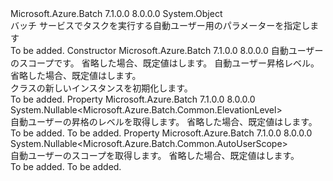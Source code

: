 <Type Name="AutoUserSpecification" FullName="Microsoft.Azure.Batch.AutoUserSpecification">
  <TypeSignature Language="C#" Value="public class AutoUserSpecification" />
  <TypeSignature Language="ILAsm" Value=".class public auto ansi beforefieldinit AutoUserSpecification extends System.Object" />
  <TypeSignature Language="DocId" Value="T:Microsoft.Azure.Batch.AutoUserSpecification" />
  <TypeSignature Language="VB.NET" Value="Public Class AutoUserSpecification" />
  <TypeSignature Language="F#" Value="type AutoUserSpecification = class&#xA;    interface ITransportObjectProvider&lt;AutoUserSpecification&gt;&#xA;    interface IPropertyMetadata&#xA;    interface IModifiable&#xA;    interface IReadOnly" />
  <AssemblyInfo>
    <AssemblyName>Microsoft.Azure.Batch</AssemblyName>
    <AssemblyVersion>7.1.0.0</AssemblyVersion>
    <AssemblyVersion>8.0.0.0</AssemblyVersion>
  </AssemblyInfo>
  <Base>
    <BaseTypeName>System.Object</BaseTypeName>
  </Base>
  <Interfaces />
  <Docs>
    <summary>
            バッチ サービスでタスクを実行する自動ユーザー用のパラメーターを指定します
            </summary>
    <remarks>To be added.</remarks>
  </Docs>
  <Members>
    <Member MemberName=".ctor">
      <MemberSignature Language="C#" Value="public AutoUserSpecification (Nullable&lt;Microsoft.Azure.Batch.Common.AutoUserScope&gt; scope = null, Nullable&lt;Microsoft.Azure.Batch.Common.ElevationLevel&gt; elevationLevel = null);" />
      <MemberSignature Language="ILAsm" Value=".method public hidebysig specialname rtspecialname instance void .ctor(valuetype System.Nullable`1&lt;valuetype Microsoft.Azure.Batch.Common.AutoUserScope&gt; scope, valuetype System.Nullable`1&lt;valuetype Microsoft.Azure.Batch.Common.ElevationLevel&gt; elevationLevel) cil managed" />
      <MemberSignature Language="DocId" Value="M:Microsoft.Azure.Batch.AutoUserSpecification.#ctor(System.Nullable{Microsoft.Azure.Batch.Common.AutoUserScope},System.Nullable{Microsoft.Azure.Batch.Common.ElevationLevel})" />
      <MemberSignature Language="VB.NET" Value="Public Sub New (Optional scope As Nullable(Of AutoUserScope) = null, Optional elevationLevel As Nullable(Of ElevationLevel) = null)" />
      <MemberSignature Language="F#" Value="new Microsoft.Azure.Batch.AutoUserSpecification : Nullable&lt;Microsoft.Azure.Batch.Common.AutoUserScope&gt; * Nullable&lt;Microsoft.Azure.Batch.Common.ElevationLevel&gt; -&gt; Microsoft.Azure.Batch.AutoUserSpecification" Usage="new Microsoft.Azure.Batch.AutoUserSpecification (scope, elevationLevel)" />
      <MemberType>Constructor</MemberType>
      <AssemblyInfo>
        <AssemblyName>Microsoft.Azure.Batch</AssemblyName>
        <AssemblyVersion>7.1.0.0</AssemblyVersion>
        <AssemblyVersion>8.0.0.0</AssemblyVersion>
      </AssemblyInfo>
      <Parameters>
        <Parameter Name="scope" Type="System.Nullable&lt;Microsoft.Azure.Batch.Common.AutoUserScope&gt;" />
        <Parameter Name="elevationLevel" Type="System.Nullable&lt;Microsoft.Azure.Batch.Common.ElevationLevel&gt;" />
      </Parameters>
      <Docs>
        <param name="scope">自動ユーザーのスコープです。 省略した場合、既定値は<see cref="F:Microsoft.Azure.Batch.Common.AutoUserScope.Task" />します。</param>
        <param name="elevationLevel">自動ユーザー昇格レベル。 省略した場合、既定値は<see cref="F:Microsoft.Azure.Batch.Common.ElevationLevel.NonAdmin" />します。</param>
        <summary>
            <see cref="T:Microsoft.Azure.Batch.AutoUserSpecification" /> クラスの新しいインスタンスを初期化します。
            </summary>
        <remarks>To be added.</remarks>
      </Docs>
    </Member>
    <Member MemberName="ElevationLevel">
      <MemberSignature Language="C#" Value="public Nullable&lt;Microsoft.Azure.Batch.Common.ElevationLevel&gt; ElevationLevel { get; }" />
      <MemberSignature Language="ILAsm" Value=".property instance valuetype System.Nullable`1&lt;valuetype Microsoft.Azure.Batch.Common.ElevationLevel&gt; ElevationLevel" />
      <MemberSignature Language="DocId" Value="P:Microsoft.Azure.Batch.AutoUserSpecification.ElevationLevel" />
      <MemberSignature Language="VB.NET" Value="Public ReadOnly Property ElevationLevel As Nullable(Of ElevationLevel)" />
      <MemberSignature Language="F#" Value="member this.ElevationLevel : Nullable&lt;Microsoft.Azure.Batch.Common.ElevationLevel&gt;" Usage="Microsoft.Azure.Batch.AutoUserSpecification.ElevationLevel" />
      <MemberType>Property</MemberType>
      <AssemblyInfo>
        <AssemblyName>Microsoft.Azure.Batch</AssemblyName>
        <AssemblyVersion>7.1.0.0</AssemblyVersion>
        <AssemblyVersion>8.0.0.0</AssemblyVersion>
      </AssemblyInfo>
      <ReturnValue>
        <ReturnType>System.Nullable&lt;Microsoft.Azure.Batch.Common.ElevationLevel&gt;</ReturnType>
      </ReturnValue>
      <Docs>
        <summary>
            自動ユーザーの昇格のレベルを取得します。 省略した場合、既定値は<see cref="F:Microsoft.Azure.Batch.Common.ElevationLevel.NonAdmin" />します。
            </summary>
        <value>To be added.</value>
        <remarks>To be added.</remarks>
      </Docs>
    </Member>
    <Member MemberName="Scope">
      <MemberSignature Language="C#" Value="public Nullable&lt;Microsoft.Azure.Batch.Common.AutoUserScope&gt; Scope { get; }" />
      <MemberSignature Language="ILAsm" Value=".property instance valuetype System.Nullable`1&lt;valuetype Microsoft.Azure.Batch.Common.AutoUserScope&gt; Scope" />
      <MemberSignature Language="DocId" Value="P:Microsoft.Azure.Batch.AutoUserSpecification.Scope" />
      <MemberSignature Language="VB.NET" Value="Public ReadOnly Property Scope As Nullable(Of AutoUserScope)" />
      <MemberSignature Language="F#" Value="member this.Scope : Nullable&lt;Microsoft.Azure.Batch.Common.AutoUserScope&gt;" Usage="Microsoft.Azure.Batch.AutoUserSpecification.Scope" />
      <MemberType>Property</MemberType>
      <AssemblyInfo>
        <AssemblyName>Microsoft.Azure.Batch</AssemblyName>
        <AssemblyVersion>7.1.0.0</AssemblyVersion>
        <AssemblyVersion>8.0.0.0</AssemblyVersion>
      </AssemblyInfo>
      <ReturnValue>
        <ReturnType>System.Nullable&lt;Microsoft.Azure.Batch.Common.AutoUserScope&gt;</ReturnType>
      </ReturnValue>
      <Docs>
        <summary>
            自動ユーザーのスコープを取得します。 省略した場合、既定値は<see cref="F:Microsoft.Azure.Batch.Common.AutoUserScope.Task" />します。
            </summary>
        <value>To be added.</value>
        <remarks>To be added.</remarks>
      </Docs>
    </Member>
  </Members>
</Type>